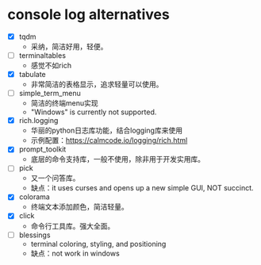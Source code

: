 # console log alternatives

- [x] tqdm
  - 采纳，简洁好用，轻便。
- [ ] terminaltables
  - 感觉不如rich
- [x] tabulate
  - 非常简洁的表格显示，追求轻量可以使用。
- [ ] simple_term_menu
  - 简洁的终端menu实现
  -  "Windows" is currently not supported.
- [x] rich.logging
  - 华丽的python日志库功能，结合logging库来使用
  - 示例配置：https://calmcode.io/logging/rich.html
- [x] prompt_toolkit
  - 底层的命令支持库，一般不使用，除非用于开发实用库。
- [ ] pick
  - 又一个问答库。
  - 缺点：it uses curses and opens up a new simple GUI, NOT succinct.
- [x] colorama
  - 终端文本添加颜色，简洁轻量。
- [x] click
  - 命令行工具库。强大全面。
- [ ] blessings
  - terminal coloring, styling, and positioning
  - 缺点：not work in windows